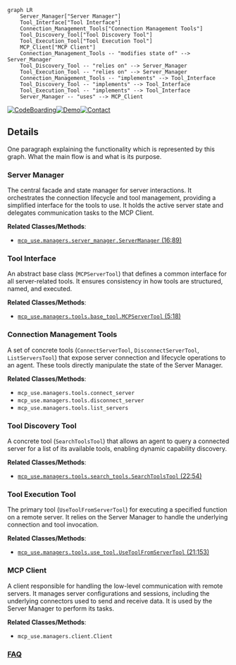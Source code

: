 ```mermaid
graph LR
    Server_Manager["Server Manager"]
    Tool_Interface["Tool Interface"]
    Connection_Management_Tools["Connection Management Tools"]
    Tool_Discovery_Tool["Tool Discovery Tool"]
    Tool_Execution_Tool["Tool Execution Tool"]
    MCP_Client["MCP Client"]
    Connection_Management_Tools -- "modifies state of" --> Server_Manager
    Tool_Discovery_Tool -- "relies on" --> Server_Manager
    Tool_Execution_Tool -- "relies on" --> Server_Manager
    Connection_Management_Tools -- "implements" --> Tool_Interface
    Tool_Discovery_Tool -- "implements" --> Tool_Interface
    Tool_Execution_Tool -- "implements" --> Tool_Interface
    Server_Manager -- "uses" --> MCP_Client
```

[![CodeBoarding](https://img.shields.io/badge/Generated%20by-CodeBoarding-9cf?style=flat-square)](https://github.com/CodeBoarding/CodeBoarding)[![Demo](https://img.shields.io/badge/Try%20our-Demo-blue?style=flat-square)](https://www.codeboarding.org/demo)[![Contact](https://img.shields.io/badge/Contact%20us%20-%20contact@codeboarding.org-lightgrey?style=flat-square)](mailto:contact@codeboarding.org)

## Details

One paragraph explaining the functionality which is represented by this graph. What the main flow is and what is its purpose.

### Server Manager
The central facade and state manager for server interactions. It orchestrates the connection lifecycle and tool management, providing a simplified interface for the tools to use. It holds the active server state and delegates communication tasks to the MCP Client.


**Related Classes/Methods**:

- <a href="https://github.com/mcp-use/mcp-use/blob/main/mcp_use/managers/server_manager.py#L16-L89" target="_blank" rel="noopener noreferrer">`mcp_use.managers.server_manager.ServerManager` (16:89)</a>


### Tool Interface
An abstract base class (`MCPServerTool`) that defines a common interface for all server-related tools. It ensures consistency in how tools are structured, named, and executed.


**Related Classes/Methods**:

- <a href="https://github.com/mcp-use/mcp-use/blob/main/mcp_use/managers/tools/base_tool.py#L5-L18" target="_blank" rel="noopener noreferrer">`mcp_use.managers.tools.base_tool.MCPServerTool` (5:18)</a>


### Connection Management Tools
A set of concrete tools (`ConnectServerTool`, `DisconnectServerTool`, `ListServersTool`) that expose server connection and lifecycle operations to an agent. These tools directly manipulate the state of the Server Manager.


**Related Classes/Methods**:

- `mcp_use.managers.tools.connect_server`
- `mcp_use.managers.tools.disconnect_server`
- `mcp_use.managers.tools.list_servers`


### Tool Discovery Tool
A concrete tool (`SearchToolsTool`) that allows an agent to query a connected server for a list of its available tools, enabling dynamic capability discovery.


**Related Classes/Methods**:

- <a href="https://github.com/mcp-use/mcp-use/blob/main/mcp_use/managers/tools/search_tools.py#L22-L54" target="_blank" rel="noopener noreferrer">`mcp_use.managers.tools.search_tools.SearchToolsTool` (22:54)</a>


### Tool Execution Tool
The primary tool (`UseToolFromServerTool`) for executing a specified function on a remote server. It relies on the Server Manager to handle the underlying connection and tool invocation.


**Related Classes/Methods**:

- <a href="https://github.com/mcp-use/mcp-use/blob/main/mcp_use/managers/tools/use_tool.py#L21-L153" target="_blank" rel="noopener noreferrer">`mcp_use.managers.tools.use_tool.UseToolFromServerTool` (21:153)</a>


### MCP Client
A client responsible for handling the low-level communication with remote servers. It manages server configurations and sessions, including the underlying connectors used to send and receive data. It is used by the Server Manager to perform its tasks.


**Related Classes/Methods**:

- `mcp_use.managers.client.Client`




### [FAQ](https://github.com/CodeBoarding/GeneratedOnBoardings/tree/main?tab=readme-ov-file#faq)